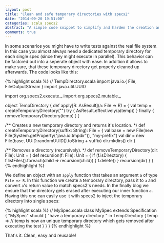 ```yaml
---
layout: post
title: "Clean and safe temporary directories with specs2"
date: "2014-09-20 19:51:00"
categories: scala specs2
abstract: "A simple code snippet to simplify and harden the creation and usage of temporary directories with specs2."
comments: true
---
```


In some scenarios you might have to write tests against the real file system. In this case you almost always need a dedicated temporary directory for each single spec (since they might execute in parallel). This behavior can be factored out into a seperate object with ease. In addition it allows to make sure, that these temporary directory get properly cleaned up afterwards. The code looks like this:

{% highlight scala %}
// TempDirectory.scala
import java.io.{ File, FileOutputStream }
import java.util.UUID

import org.specs2.execute._
import org.specs2.mutable._

object TempDirectory {
  def apply[R: AsResult](a: File ⇒ R) = {
    val temp = createTemporaryDirectory("")
    try {
      AsResult.effectively(a(temp))
    } finally {
      removeTemporaryDirectory(temp)
    }
  }

  /** Creates a new temporary directory and returns it's location. */
  def createTemporaryDirectory(suffix: String): File = {
    val base = new File(new File(System.getProperty("java.io.tmpdir")), "my-prefix")
    val dir = new File(base, UUID.randomUUID().toString + suffix)
    dir.mkdirs()
    dir
  }

  /** Removes a directory (recursively). */
  def removeTemporaryDirectory(dir: File): Unit = {
    def recursion(f: File): Unit = {
      if (f.isDirectory) {
        f.listFiles().foreach(child ⇒ recursion(child))
      }
      f.delete()
    }
    recursion(dir)
  }
}
{% endhighlight %}

We define an object with an `apply` function that takes an argument `a` of type `File => R`. In this function we create a temporary directory, pass it to `a` and convert `a`'s return value to match specs2's needs. In the finally blog we ensure that the directory gets erased after executing our inner function `a`. Having this one can easily use it with specs2 to inject the temporary directory into single specs:

{% highlight scala %}
// MySpec.scala
class MySpec extends Specification {
  "MySpec" should {
    "have a temporary directory " in TempDirectory { temp ⇒
      // temp is now an unique temporary directory which gets removed after executing the test
    }
  }
}
{% endhighlight %}

That's it. Clean, easy and reusable!
